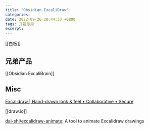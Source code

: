 ```yaml
---
title: "Obsidian ExcaliDraw"
categories: 
date: 2022-09-26 20:44:33 +0800
tags: 开箱即用
excerpt: 
---
```




[[白板]]


## 兄弟产品

[[Obsidian ExcaliBrain]]



## Misc

[Excalidraw | Hand-drawn look & feel • Collaborative • Secure](https://excalidraw.com/)

[[draw.io]]

[dai-shi/excalidraw-animate](https://github.com/dai-shi/excalidraw-animate): A tool to animate Excalidraw drawings



